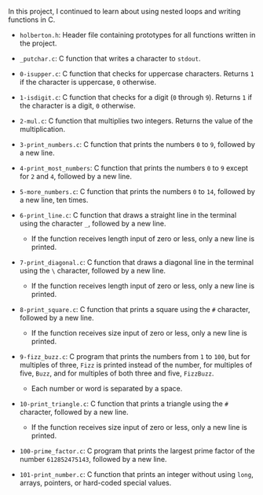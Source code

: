 In this project, I continued to learn about using nested loops and writing functions in C.

* `holberton.h`: Header file containing prototypes for all functions written in the project.
* `_putchar.c`: C function that writes a character to `stdout`.

* `0-isupper.c`: C function that checks for uppercase characters. Returns `1` if the character is uppercase, `0` otherwise.
* `1-isdigit.c`: C function that checks for a digit (`0` through `9`). Returns `1` if the character is a digit, `0` otherwise.
* `2-mul.c`: C function that multiplies two integers. Returns the value of the multiplication.
* `3-print_numbers.c`: C function that prints the numbers `0` to `9`, followed by a new line.
* `4-print_most_numbers`: C function that prints the numbers `0` to `9` except for `2` and `4`, followed by a new line.
* `5-more_numbers.c`: C function that prints the numbers `0` to `14`, followed by a new line, ten times.
* `6-print_line.c`: C function that draws a straight line in the terminal using the character `_`, followed by a new line.
  * If the function receives length input of zero or less, only a new line is printed.

* `7-print_diagonal.c`: C function that draws a diagonal line in the terminal using the `\` character, followed by a new line.
  * If the function receives length input of zero or less, only a new line is printed.

* `8-print_square.c`: C function that prints a square using the `#` character, followed by a new line.
  * If the function receives size input of zero or less, only a new line is printed.

* `9-fizz_buzz.c`: C program that prints the numbers from `1` to `100`, but for multiples of three, `Fizz` is printed instead of the number, for multiples of five, `Buzz`, and for multiples of both three and five, `FizzBuzz`.
  * Each number or word is separated by a space.

* `10-print_triangle.c`: C function that prints a triangle using the `#` character, followed by a new line.
  * If the function receives size input of zero or less, only a new line is printed.

* `100-prime_factor.c`: C program that prints the largest prime factor of the number `612852475143`, followed by a new line.
* `101-print_number.c`: C function that prints an integer without using `long`, arrays, pointers, or hard-coded special values.

